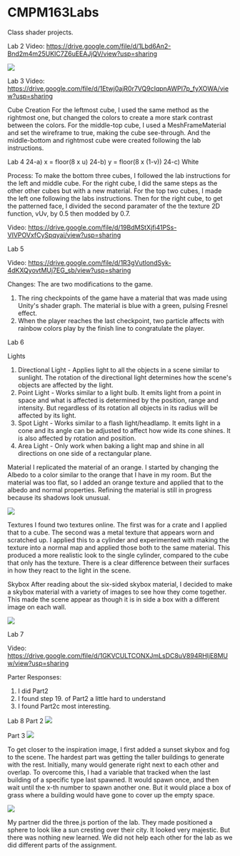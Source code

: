 # CMPM163Labs
Class shader projects.

Lab 2
Video: https://drive.google.com/file/d/1Lbd6An2-Bnd2m4m25UKIC7Z6uEEAJjQV/view?usp=sharing

![](images/l1_p2_screenshot.png)

Lab 3
Video: https://drive.google.com/file/d/1Etwj0ajR0r7VQ9cIqpnAWPI7p_fyXOWA/view?usp=sharing

Cube Creation
  For the leftmost cube, I used the same method as the rightmost one, but changed the colors to create a more stark contrast between the colors. For the middle-top cube, I used a MeshFrameMaterial and set the wireframe to true, making the cube see-through. And the middle-bottom and rightmost cube were created following the lab instructions.


Lab 4
24-a) x = floor(8 x u)
24-b) y = floor(8 x (1-v))
24-c) White

Process: To make the bottom three cubes, I followed the lab instructions for the left and middle cube. For the right cube, I did the same steps as the other other cubes but with a new material.
For the top two cubes, I made the left one following the labs instructions. Then for the right cube, to get the patterned face, I divided the second paramater of the the texture 2D function, vUv, by 0.5 then modded by 0.7. 

Video: https://drive.google.com/file/d/19BdMStXjfi41PSs-VIVPOVxfCySpqyai/view?usp=sharing

Lab 5

Video: https://drive.google.com/file/d/1R3gVutlondSyk-4dKXQyovtMUj7EG_sb/view?usp=sharing

Changes: The are two modifications to the game.
1) The ring checkpoints of the game have a material that was made using Unity's shader graph. The material is blue with a green, pulsing Fresnel effect.
2) When the player reaches the last checkpoint, two particle affects with rainbow colors play by the finish line to congratulate the player.

Lab 6

  Lights
1) Directional Light - Applies light to all the objects in a scene similar to sunlight. The rotation of the directional light determines how the scene's objects are affected by the light.
2) Point Light - Works similar to a light bulb. It emits light from a point in space and what is affected is determined by the position,  range and intensity. But regardless of its rotation all objects in its radius will be affected by its light.
3) Spot Light - Works similar to a flash light/headlamp. It emits light in a cone and its angle can be adjusted to affect how wide its cone shines. It is also affected by rotation and position.
4) Area Light - Only work when baking a light map and shine in all directions on one side of a rectangular plane.

  Material
I replicated the material of an orange. I started by changing the Albedo to a color similar to the orange that I have in my room.
But the material was too flat, so I added an orange texture and applied that to the albedo and normal properties. Refining the material is still in progress because its shadows look unusual.

![](images/orange.jpg)

  Textures
I found two textures online. The first was for a crate and I applied that to a cube. The second was a metal texture that appears worn and scratched up. I applied this to a cylinder and experimented with making the texture into a normal map and applied those both to the same material. This produced a more realistic look to the single cylinder, compared to the cube that only has the texture. There is a clear difference between their surfaces in how they react to the light in the scene.

  Skybox
After reading about the six-sided skybox material, I decided to make a skybox material with a variety of images to see how they come together. This made the scene appear as though it is in side a box with a different image on each wall. 

![](images/lab6_scene.PNG)

Lab 7

Video: https://drive.google.com/file/d/1GKVCULTCONXJmLsDC8uV894RHljE8MUw/view?usp=sharing

Parter Responses:
1. I did Part2
2. I found step 19. of Part2 a little hard to understand
3. I found Part2c most interesting.


Lab 8
Part 2
![](images/lab8_tutorial_result.PNG)

Part 3
![](images/lab8_inspiration.jpg)

To get closer to the inspiration image, I first added a sunset skybox and fog to the scene. The hardest part was getting the taller buildings to generate with the rest. Initially, many would generate right next to each other and overlap. To overcome this, I had a variable that tracked when the last building of a specific type last spawned. It would spawn once, and then wait until the x-th number to spawn another one. But it would place a box of grass where a building would have gone to cover up the empty space.

![](images/lab8_inspiration.jpg)

My partner did the three.js portion of the lab. They made positioned a sphere to look like a sun cresting over their city. It looked very majestic. But there was nothing new learned.
We did not help each other for the lab as we did different parts of the assignment.
